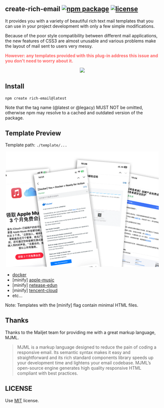 ## create-rich-email <a href="https://npmjs.com/package/create-rich-email"><img src="https://badgen.net/npm/v/create-rich-email/latest" alt="npm package"></a> <a href="https://github.com/yassine-zhang/create-rich-email/blob/main/LICENSE"><img src="https://badgen.net/static/license/MIT/orange" alt="license"></a>

It provides you with a variety of beautiful rich text mail templates that you can use in your project development with only a few simple modifications.

Because of the poor style compatibility between different mail applications, the new features of CSS3 are almost unusable and various problems make the layout of mail sent to users very messy.

<font color="#FF6666"><strong>However: any templates provided with this plug-in address this issue and you don't need to worry about it.</strong></font>

<p align="center">
    <img width="500" src="./media/cli-demo.gif">
</p>

## Install

```shell
npm create rich-email@latest
```

Note that the tag name (@latest or @legacy) MUST NOT be omitted, otherwise npm may resolve to a cached and outdated version of the package.

## Template Preview

Template path: `./template/...`

<p align="center">
    <img width="500" src="./media/preview.png">
</p>

- [docker](./template/docker/Docker.PNG)
- [minify] [apple-music](./template/apple-music/AppleMusic.PNG)
- [minify] [netease-edun](./template/netease-edun/网易易盾.PNG)
- [minify] [tencent-cloud](./template/tencent-cloud/腾讯云.PNG)
- etc...

Note: Templates with the [minify] flag contain minimal HTML files.

## Thanks

Thanks to the Mailjet team for providing me with a great markup language, MJML.

> MJML is a markup language designed to reduce the pain of coding a responsive email. Its semantic syntax makes it easy and straightforward and its rich standard components library speeds up your development time and lightens your email codebase. MJML’s open-source engine generates high quality responsive HTML compliant with best practices.

## LICENSE

Use [MIT](./LICENSE) license.
